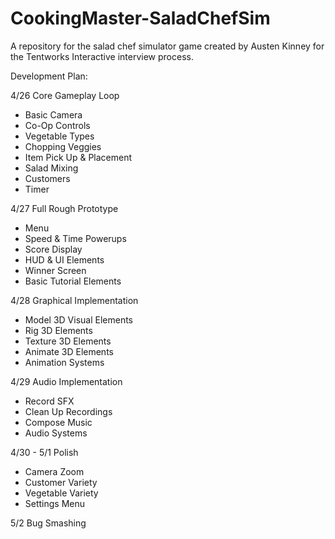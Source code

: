 # CookingMaster-SaladChefSim
A repository for the salad chef simulator game created by Austen Kinney for the Tentworks Interactive interview process.

Development Plan:

4/26 Core Gameplay Loop

- Basic Camera
- Co-Op Controls
- Vegetable Types
- Chopping Veggies
- Item Pick Up & Placement
- Salad Mixing
- Customers
- Timer

4/27 Full Rough Prototype

- Menu
- Speed & Time Powerups
- Score Display
- HUD & UI Elements
- Winner Screen
- Basic Tutorial Elements

4/28 Graphical Implementation

- Model 3D Visual Elements
- Rig 3D Elements
- Texture 3D Elements
- Animate 3D Elements
- Animation Systems

4/29 Audio Implementation

- Record SFX
- Clean Up Recordings
- Compose Music
- Audio Systems

4/30 - 5/1 Polish

- Camera Zoom
- Customer Variety
- Vegetable Variety
- Settings Menu

5/2 Bug Smashing
